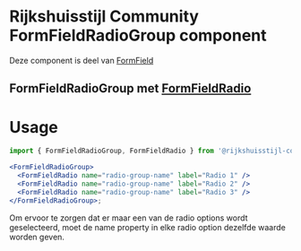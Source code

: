 <!-- @license CC0-1.0 -->

# Rijkshuisstijl Community FormFieldRadioGroup component

Deze component is deel van [FormField](https://www.figma.com/design/txFX5MGRf4O904dtIFcGTF/NLDS---Rijkshuisstijl---Bibliotheek?node-id=958-1925&node-type=canvas&t=HiNKOQhf1hQtLZrr-0)

## FormFieldRadioGroup met [FormFieldRadio](/docs/rijkhuisstijl-form-field-radio--docs)

# Usage

```jsx
import { FormFieldRadioGroup, FormFieldRadio } from '@rijkshuisstijl-community/components-react';

<FormFieldRadioGroup>
  <FormFieldRadio name="radio-group-name" label="Radio 1" />
  <FormFieldRadio name="radio-group-name" label="Radio 2" />
  <FormFieldRadio name="radio-group-name" label="Radio 3" />
</FormFieldRadioGroup>;
```

Om ervoor te zorgen dat er maar een van de radio options wordt geselecteerd, moet de name property in elke radio option dezelfde waarde worden geven.
